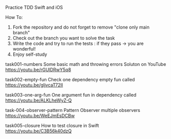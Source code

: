 Practice TDD Swift and iOS

How To: 
1. Fork the repository and do not forget to remove "clone only main branch"
2. Check out the branch you want to solve the task
3. Write the code and try to run the tests : if they pass -> you are wonderful!
4. Enjoy self-study

task001-numbers Some basic math and throwing errors Soluton on YouTube https://youtu.be/rGUlDRwY5q8

task002-empty-fun Check one dependency empty fun called https://youtu.be/gljvcaT72II

task003-one-arg-fun One argument fun in dependency called https://youtu.be/ALKLheWyZ-Q

task-004-observer-pattern Pattern Observer multiple observers https://youtu.be/WeEJmEsDCBw

task005-closure How to test closure in Swift https://youtu.be/C3B56k40dzQ

